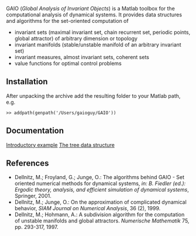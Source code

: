 GAIO (*Global Analysis of Invariant Objects*) is a Matlab toolbox for the computational analysis of dynamical systems.  It provides data structures and algorithms for the set-oriented computation of
* invariant sets (maximal invariant set, chain recurrent set, periodic points, global attractor) of arbitrary dimension or topology
* invariant manifolds (stable/unstable manifold of an arbitrary invariant set)
* invariant measures, almost invariant sets, coherent sets
* value functions for optimal control problems

## Installation

After unpacking the archive add the resulting folder to your Matlab path, e.g.

    >> addpath(genpath('/Users/gaioguy/GAIO'))
   
## Documentation

[Introductory example](Introductory-example.md)
[The tree data structure](The-tree-data-structure.md)
    
## References

* Dellnitz, M.; Froyland, G.; Junge, O.: The algorithms behind GAIO - Set oriented numerical methods for dynamical systems,
_in: B. Fiedler (ed.): Ergodic theory, analysis, and efficient simulation of dynamical systems_, Springer, 2001.
* Dellnitz, M.; Junge, O.: On the approximation of complicated dynamical behavior, _SIAM Journal on Numerical Analysis_, 36 (2), 1999.
* Dellnitz, M.; Hohmann, A.: A subdivision algorithm for the computation of unstable manifolds and global attractors.
_Numerische Mathematik_ 75, pp. 293-317, 1997. 

